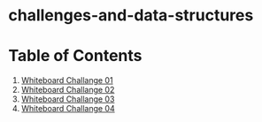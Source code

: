 # challenges-and-data-structures

# Table of Contents

1. [Whiteboard Challange 01](./whiteboard-challenges/cc-01/cc-01.md)
2. [Whiteboard Challange 02](./whiteboard-challenges/cc-02/cc-02.md)
3. [Whiteboard Challange 03](./whiteboard-challenges/cc-03/cc-03.md)
4. [Whiteboard Challange 04](./whiteboard-challenges/cc-04/cc-04.md)